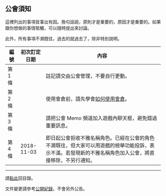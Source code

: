 ## 公會須知

這裡列出的事項皆事出有因。換句話說，原則才是重要的，原因才是重要的。如果跟你想做的事情牴觸，可以隨時提出來討論。

此外，所有事項不溯既往，過去的就過去了，除非特別說明。

| **編號** | **初次訂定日期** | **內容** |
| --- | --- | --- |
| 第 1 條 |                 | 註記請交由公會管理，不要自行更動。 |
| 第 2 條 |                 | 使用會倉前，請先學會[如何使用會倉](https://badbadweather.github.io/bank.html)。 |
| 第 3 條 |                 | 請把公會 Memo 頻道加入遊戲內聊天框，避免錯過重要訊息。 |
| 第 4 條 | 2018-11-03      | 即日起公會拒收不雅名稱角色。已經在公會的角色不溯既往，但大家可以用遊戲的檢舉功能投訴，表示不滿。若發現新的不雅名稱角色加入公會，將直接移除，不另行通知。 |

--- 

請[點此](https://badbadweather.github.io/)回目錄。

文件變更請參考[公開紀錄](https://github.com/badbadweather/badbadweather.github.io/commits/master/guidelines.md)，不會另外公告。
